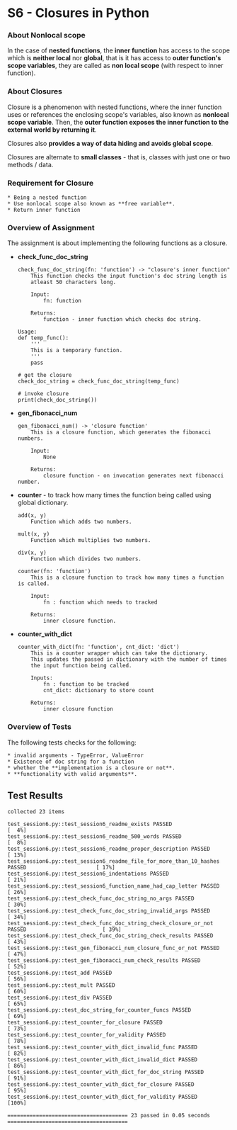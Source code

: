 # S6 - Closures in Python

### About Nonlocal scope

In the case of **nested functions**, the **inner function** has access to the scope which is **neither local** nor **global**, that is it has access to **outer function's scope variables**, they are called as **non local scope** (with respect to inner function).

### About Closures

Closure is a phenomenon with nested functions, where the inner function uses or references the enclosing scope's variables, also known as **nonlocal scope variable**. Then, the **outer function exposes the inner function to the external world by returning it**.

Closures also **provides a way of data hiding and avoids global scope**.

Closures are alternate to **small classes** - that is, classes with just one or two methods / data.

### Requirement for Closure

	* Being a nested function
	* Use nonlocal scope also known as **free variable**.
	* Return inner function

### Overview of Assignment

The assignment is about implementing the following functions as a closure.

* **check_func_doc_string**

  ```
  check_func_doc_string(fn: 'function') -> "closure's inner function"
      This function checks the input function's doc string length is
      atleast 50 characters long.
      
      Input:
          fn: function
      
      Returns:
          function - inner function which checks doc string.
  ```

  ```
  Usage:
  def temp_func():
      '''
      This is a temporary function.
      '''
      pass
      
  # get the closure
  check_doc_string = check_func_doc_string(temp_func)
  
  # invoke closure
  print(check_doc_string())
  ```

  

* **gen_fibonacci_num**

  ```
  gen_fibonacci_num() -> 'closure function'
      This is a closure function, which generates the fibonacci numbers.
      
      Input: 
          None
      
      Returns:
          closure function - on invocation generates next fibonacci number.
  ```

  

* **counter** - to track how many times the function being called using global dictionary.

  ```
  add(x, y)
      Function which adds two numbers.
  ```

  ```
  mult(x, y)
      Function which multiplies two numbers.
  ```

  ```
  div(x, y)
      Function which divides two numbers.
  ```

  ```
  counter(fn: 'function')
      This is a closure function to track how many times a function is called.
      
      Input: 
          fn : function which needs to tracked
      
      Returns:
          inner closure function.
  
  ```

  

* **counter_with_dict**

  ```
  counter_with_dict(fn: 'function', cnt_dict: 'dict')
      This is a counter wrapper which can take the dictionary.
      This updates the passed in dictionary with the number of times 
      the input function being called.
      
      Inputs:
          fn : function to be tracked
          cnt_dict: dictionary to store count
      
      Returns:
          inner closure function
  ```



### Overview of Tests

The following tests checks for the following:

	* invalid arguments - TypeError, ValueError
	* Existence of doc string for a function
	* whether the **implementation is a closure or not**.
	* **functionality with valid arguments**.



## Test Results

```
collected 23 items                                                                                    

test_session6.py::test_session6_readme_exists PASSED                                            [  4%]
test_session6.py::test_session6_readme_500_words PASSED                                         [  8%]
test_session6.py::test_session6_readme_proper_description PASSED                                [ 13%]
test_session6.py::test_session6_readme_file_for_more_than_10_hashes PASSED                      [ 17%]
test_session6.py::test_session6_indentations PASSED                                             [ 21%]
test_session6.py::test_session6_function_name_had_cap_letter PASSED                             [ 26%]
test_session6.py::test_check_func_doc_string_no_args PASSED                                     [ 30%]
test_session6.py::test_check_func_doc_string_invalid_args PASSED                                [ 34%]
test_session6.py::test_check_func_doc_string_check_closure_or_not PASSED                        [ 39%]
test_session6.py::test_check_func_doc_string_check_results PASSED                               [ 43%]
test_session6.py::test_gen_fibonacci_num_closure_func_or_not PASSED                             [ 47%]
test_session6.py::test_gen_fibonacci_num_check_results PASSED                                   [ 52%]
test_session6.py::test_add PASSED                                                               [ 56%]
test_session6.py::test_mult PASSED                                                              [ 60%]
test_session6.py::test_div PASSED                                                               [ 65%]
test_session6.py::test_doc_string_for_counter_funcs PASSED                                      [ 69%]
test_session6.py::test_counter_for_closure PASSED                                               [ 73%]
test_session6.py::test_counter_for_validity PASSED                                              [ 78%]
test_session6.py::test_counter_with_dict_invalid_func PASSED                                    [ 82%]
test_session6.py::test_counter_with_dict_invalid_dict PASSED                                    [ 86%]
test_session6.py::test_counter_with_dict_for_doc_string PASSED                                  [ 91%]
test_session6.py::test_counter_with_dict_for_closure PASSED                                     [ 95%]
test_session6.py::test_counter_with_dict_for_validity PASSED                                    [100%]

====================================== 23 passed in 0.05 seconds ======================================
```

